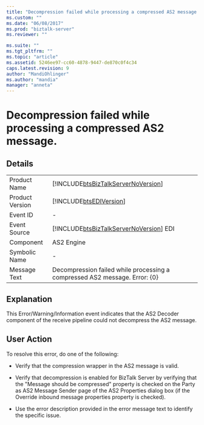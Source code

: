 ```yaml
---
title: "Decompression failed while processing a compressed AS2 message. | Microsoft Docs"
ms.custom: ""
ms.date: "06/08/2017"
ms.prod: "biztalk-server"
ms.reviewer: ""

ms.suite: ""
ms.tgt_pltfrm: ""
ms.topic: "article"
ms.assetid: 5246ee97-cc60-4878-9447-de870c0f4c34
caps.latest.revision: 9
author: "MandiOhlinger"
ms.author: "mandia"
manager: "anneta"
---
```

# Decompression failed while processing a compressed AS2 message.
## Details  
  
|                 |                                                                                        |
|-----------------|----------------------------------------------------------------------------------------|
|  Product Name   |   [!INCLUDE[btsBizTalkServerNoVersion](../includes/btsbiztalkservernoversion-md.md)]   |
| Product Version |               [!INCLUDE[btsEDIVersion](../includes/btsediversion-md.md)]               |
|    Event ID     |                                           -                                            |
|  Event Source   | [!INCLUDE[btsBizTalkServerNoVersion](../includes/btsbiztalkservernoversion-md.md)] EDI |
|    Component    |                                       AS2 Engine                                       |
|  Symbolic Name  |                                           -                                            |
|  Message Text   |       Decompression failed while processing a compressed AS2 message. Error: {0}       |
  
## Explanation  
 This Error/Warning/Information event indicates that the AS2 Decoder component of the receive pipeline could not decompress the AS2 message.  
  
## User Action  
 To resolve this error, do one of the following:  
  
-   Verify that the compression wrapper in the AS2 message is valid.  
  
-   Verify that decompression is enabled for BizTalk Server by verifying that the "Message should be compressed" property is checked on the Party as AS2 Message Sender page of the AS2 Properties dialog box (if the Override inbound message properties property is checked).  
  
-   Use the error description provided in the error message text to identify the specific issue.